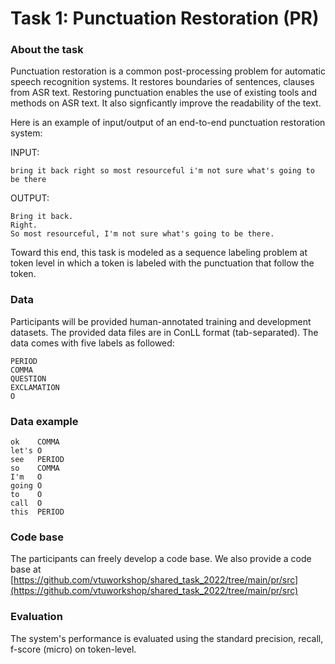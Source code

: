 # Task 1: Punctuation Restoration (PR)

### About the task
Punctuation restoration is a common post-processing problem for automatic speech recognition systems. It restores boundaries of sentences, clauses from ASR text. Restoring punctuation enables the use of existing tools and methods on ASR text. It also signficantly improve the readability of the text. 

Here is an example of input/output of an end-to-end punctuation restoration system:

INPUT:
```
bring it back right so most resourceful i'm not sure what's going to be there
```
OUTPUT:
```
Bring it back.
Right.
So most resourceful, I'm not sure what's going to be there.
```

Toward this end, this task is modeled as a sequence labeling problem at token level in which a token is labeled with the punctuation that follow the token.

### Data

Participants will be provided human-annotated training and development datasets.
The provided data files are in ConLL format (tab-separated). 
The data comes with five labels as followed:

```
PERIOD
COMMA
QUESTION
EXCLAMATION
O
```

### Data example
```
ok    COMMA
let's O
see   PERIOD
so    COMMA
I'm   O
going O
to    O
call  O
this  PERIOD
```

### Code base
The participants can freely develop a code base. We also provide a code base at [https://github.com/vtuworkshop/shared_task_2022/tree/main/pr/src](https://github.com/vtuworkshop/shared_task_2022/tree/main/pr/src)

### Evaluation

The system's performance is evaluated using the standard precision, recall, f-score (micro) on token-level.

